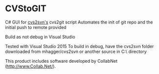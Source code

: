 # CVStoGIT
C# GUI for [cvs2svn's](github.com/mhagger/cvs2svn) cvs2git script
Automates the init of git repo and the initial push to remote provided

Build as not debug in Visual Studio


Tested with Visual Studio 2015
To build in debug, have the cvs2svn folder downloaded from mhagger/cvs2svn or another source in C:\ directory


This product includes software developed by CollabNet (http://www.Collab.Net/).
